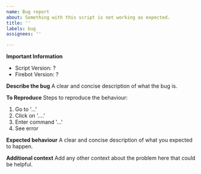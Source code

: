 ```yaml
---
name: Bug report
about: Something with this script is not working as expected.
title: ''
labels: bug
assignees: ''

---
```


**Important Information**
* Script Version: ?
* Firebot Version: ?

**Describe the bug**
A clear and concise description of what the bug is.

**To Reproduce**
Steps to reproduce the behaviour:
1. Go to '...'
2. Click on '....'
3. Enter command '...'
4. See error

**Expected behaviour**
A clear and concise description of what you expected to happen.

**Additional context**
Add any other context about the problem here that could be helpful.
